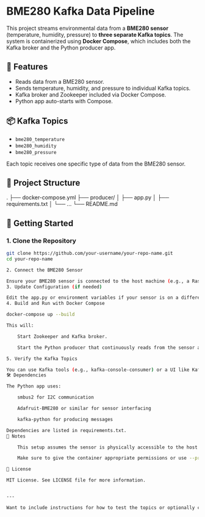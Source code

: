 

# BME280 Kafka Data Pipeline

This project streams environmental data from a **BME280 sensor** (temperature, humidity, pressure) to **three separate Kafka topics**. The system is containerized using **Docker Compose**, which includes both the Kafka broker and the Python producer app.

## 🧩 Features

- Reads data from a BME280 sensor.
- Sends temperature, humidity, and pressure to individual Kafka topics.
- Kafka broker and Zookeeper included via Docker Compose.
- Python app auto-starts with Compose.

## 📦 Kafka Topics

- `bme280_temperature`
- `bme280_humidity`
- `bme280_pressure`

Each topic receives one specific type of data from the BME280 sensor.

## 📁 Project Structure

. ├── docker-compose.yml ├── producer/ │ ├── app.py │ ├── requirements.txt │ └── ... └── README.md


## 🚀 Getting Started

### 1. Clone the Repository

```bash
git clone https://github.com/your-username/your-repo-name.git
cd your-repo-name

2. Connect the BME280 Sensor

Ensure your BME280 sensor is connected to the host machine (e.g., a Raspberry Pi) and accessible via I2C.
3. Update Configuration (if needed)

Edit the app.py or environment variables if your sensor is on a different I2C address or you want to change Kafka topics.
4. Build and Run with Docker Compose

docker-compose up --build

This will:

    Start Zookeeper and Kafka broker.

    Start the Python producer that continuously reads from the sensor and pushes data to Kafka.

5. Verify the Kafka Topics

You can use Kafka tools (e.g., kafka-console-consumer) or a UI like Kafka UI to inspect topic messages.
🛠️ Dependencies

The Python app uses:

    smbus2 for I2C communication

    Adafruit-BME280 or similar for sensor interfacing

    kafka-python for producing messages

Dependencies are listed in requirements.txt.
📌 Notes

    This setup assumes the sensor is physically accessible to the host running Docker (e.g., /dev/i2c-1).

    Make sure to give the container appropriate permissions or use --privileged if required.

📜 License

MIT License. See LICENSE file for more information.


---

Want to include instructions for how to test the topics or optionally consume data in another
